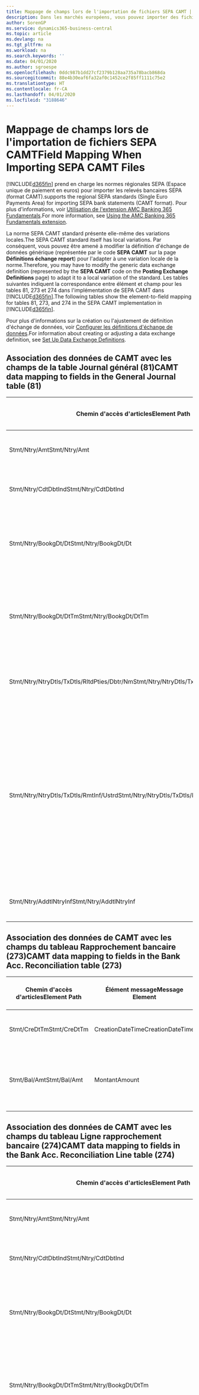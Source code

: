 ```yaml
---
title: Mappage de champs lors de l'importation de fichiers SEPA CAMT | Microsoft Docs
description: Dans les marchés européens, vous pouvez importer des fichiers de relevé bancaire selon les normes régionales SEPA (Espace unique de paiement en euros).
author: SorenGP
ms.service: dynamics365-business-central
ms.topic: article
ms.devlang: na
ms.tgt_pltfrm: na
ms.workload: na
ms.search.keywords: ''
ms.date: 04/01/2020
ms.author: sgroespe
ms.openlocfilehash: 0ddc987b1dd27cf2379b128aa735a78bacb868da
ms.sourcegitcommit: 88e4b30eaf6fa32af0c1452ce2f85ff1111c75e2
ms.translationtype: HT
ms.contentlocale: fr-CA
ms.lasthandoff: 04/01/2020
ms.locfileid: "3188646"
---
```

# <a name="field-mapping-when-importing-sepa-camt-files"></a><span data-ttu-id="cd6ca-103">Mappage de champs lors de l'importation de fichiers SEPA CAMT</span><span class="sxs-lookup"><span data-stu-id="cd6ca-103">Field Mapping When Importing SEPA CAMT Files</span></span>
[!INCLUDE[d365fin](includes/d365fin_md.md)] <span data-ttu-id="cd6ca-104">prend en charge les normes régionales SEPA (Espace unique de paiement en euros) pour importer les relevés bancaires SEPA (format CAMT).</span><span class="sxs-lookup"><span data-stu-id="cd6ca-104">supports the regional SEPA standards (Single Euro Payments Area) for importing SEPA bank statements (CAMT format).</span></span> <span data-ttu-id="cd6ca-105">Pour plus d'informations, voir [Utilisation de l'extension AMC Banking 365 Fundamentals](ui-extensions-amc-banking.md).</span><span class="sxs-lookup"><span data-stu-id="cd6ca-105">For more information, see [Using the AMC Banking 365 Fundamentals extension](ui-extensions-amc-banking.md).</span></span>  

 <span data-ttu-id="cd6ca-106">La norme SEPA CAMT standard présente elle-même des variations locales.</span><span class="sxs-lookup"><span data-stu-id="cd6ca-106">The SEPA CAMT standard itself has local variations.</span></span> <span data-ttu-id="cd6ca-107">Par conséquent, vous pouvez être amené à modifier la définition d'échange de données générique (représentée par le code **SEPA CAMT** sur la page **Définitions échange report**) pour l'adapter à une variation locale de la norme.</span><span class="sxs-lookup"><span data-stu-id="cd6ca-107">Therefore, you may have to modify the generic data exchange definition (represented by the **SEPA CAMT** code on the **Posting Exchange Definitions** page) to adapt it to a local variation of the standard.</span></span> <span data-ttu-id="cd6ca-108">Les tables suivantes indiquent la correspondance entre élément et champ pour les tables 81, 273 et 274 dans l'implémentation de SEPA CAMT dans [!INCLUDE[d365fin](includes/d365fin_md.md)].</span><span class="sxs-lookup"><span data-stu-id="cd6ca-108">The following tables show the element-to-field mapping for tables 81, 273, and 274 in the SEPA CAMT implementation in [!INCLUDE[d365fin](includes/d365fin_md.md)].</span></span>  

 <span data-ttu-id="cd6ca-109">Pour plus d'informations sur la création ou l'ajustement de définition d'échange de données, voir [Configurer les définitions d'échange de données](across-how-to-set-up-data-exchange-definitions.md).</span><span class="sxs-lookup"><span data-stu-id="cd6ca-109">For information about creating or adjusting a data exchange definition, see [Set Up Data Exchange Definitions](across-how-to-set-up-data-exchange-definitions.md).</span></span>  

## <a name="camt-data-mapping-to-fields-in-the-general-journal-table-81"></a><span data-ttu-id="cd6ca-110">Association des données de CAMT avec les champs de la table Journal général (81)</span><span class="sxs-lookup"><span data-stu-id="cd6ca-110">CAMT data mapping to fields in the General Journal table (81)</span></span>  

|<span data-ttu-id="cd6ca-111">Chemin d'accès d'articles</span><span class="sxs-lookup"><span data-stu-id="cd6ca-111">Element Path</span></span>|<span data-ttu-id="cd6ca-112">Élément message</span><span class="sxs-lookup"><span data-stu-id="cd6ca-112">Message Element</span></span>|<span data-ttu-id="cd6ca-113">Type de données</span><span class="sxs-lookup"><span data-stu-id="cd6ca-113">Data Type</span></span>|<span data-ttu-id="cd6ca-114">Description</span><span class="sxs-lookup"><span data-stu-id="cd6ca-114">Description</span></span>|<span data-ttu-id="cd6ca-115">Identificateur de signe négatif</span><span class="sxs-lookup"><span data-stu-id="cd6ca-115">Negative-Sign Identifier</span></span>|<span data-ttu-id="cd6ca-116">N° champ</span><span class="sxs-lookup"><span data-stu-id="cd6ca-116">Field No.</span></span>|<span data-ttu-id="cd6ca-117">Nom du champ</span><span class="sxs-lookup"><span data-stu-id="cd6ca-117">Field Name</span></span>|  
|------------------|---------------------|---------------|-----------------|-------------------------------|---------------|----------------|  
|<span data-ttu-id="cd6ca-118">Stmt/Ntry/Amt</span><span class="sxs-lookup"><span data-stu-id="cd6ca-118">Stmt/Ntry/Amt</span></span>|<span data-ttu-id="cd6ca-119">Montant</span><span class="sxs-lookup"><span data-stu-id="cd6ca-119">Amount</span></span>|<span data-ttu-id="cd6ca-120">Décimal</span><span class="sxs-lookup"><span data-stu-id="cd6ca-120">Decimal</span></span>|<span data-ttu-id="cd6ca-121">Le montant de l'argent dans l'écriture de caisse.</span><span class="sxs-lookup"><span data-stu-id="cd6ca-121">The amount of money in the cash entry</span></span>||<span data-ttu-id="cd6ca-122">13</span><span class="sxs-lookup"><span data-stu-id="cd6ca-122">13</span></span>|<span data-ttu-id="cd6ca-123">Montant</span><span class="sxs-lookup"><span data-stu-id="cd6ca-123">Amount</span></span>|  
|<span data-ttu-id="cd6ca-124">Stmt/Ntry/CdtDbtInd</span><span class="sxs-lookup"><span data-stu-id="cd6ca-124">Stmt/Ntry/CdtDbtInd</span></span>|<span data-ttu-id="cd6ca-125">CreditDebitIndicator</span><span class="sxs-lookup"><span data-stu-id="cd6ca-125">CreditDebitIndicator</span></span>|<span data-ttu-id="cd6ca-126">Texte</span><span class="sxs-lookup"><span data-stu-id="cd6ca-126">Text</span></span>|<span data-ttu-id="cd6ca-127">Indique si l'écriture est une écriture de crédit ou débit</span><span class="sxs-lookup"><span data-stu-id="cd6ca-127">Indicates whether the entry is a credit or a debit entry</span></span>|<span data-ttu-id="cd6ca-128">DBIT</span><span class="sxs-lookup"><span data-stu-id="cd6ca-128">DBIT</span></span>|<span data-ttu-id="cd6ca-129">13</span><span class="sxs-lookup"><span data-stu-id="cd6ca-129">13</span></span>|<span data-ttu-id="cd6ca-130">Montant</span><span class="sxs-lookup"><span data-stu-id="cd6ca-130">Amount</span></span>|  
|<span data-ttu-id="cd6ca-131">Stmt/Ntry/BookgDt/Dt</span><span class="sxs-lookup"><span data-stu-id="cd6ca-131">Stmt/Ntry/BookgDt/Dt</span></span>|<span data-ttu-id="cd6ca-132">Date</span><span class="sxs-lookup"><span data-stu-id="cd6ca-132">Date</span></span>|<span data-ttu-id="cd6ca-133">Date</span><span class="sxs-lookup"><span data-stu-id="cd6ca-133">Date</span></span>|<span data-ttu-id="cd6ca-134">Date à laquelle une écriture est reportée sur un compte dans les livres de compte du gestionnaire</span><span class="sxs-lookup"><span data-stu-id="cd6ca-134">The date when an entry is posted to an account on the account servicer's books</span></span>||<span data-ttu-id="cd6ca-135">5</span><span class="sxs-lookup"><span data-stu-id="cd6ca-135">5</span></span>|<span data-ttu-id="cd6ca-136">Date de report</span><span class="sxs-lookup"><span data-stu-id="cd6ca-136">Posting Date</span></span>|  
|<span data-ttu-id="cd6ca-137">Stmt/Ntry/BookgDt/DtTm</span><span class="sxs-lookup"><span data-stu-id="cd6ca-137">Stmt/Ntry/BookgDt/DtTm</span></span>|<span data-ttu-id="cd6ca-138">DateTime</span><span class="sxs-lookup"><span data-stu-id="cd6ca-138">DateTime</span></span>|<span data-ttu-id="cd6ca-139">DateTime</span><span class="sxs-lookup"><span data-stu-id="cd6ca-139">DateTime</span></span>|<span data-ttu-id="cd6ca-140">La date et l'heure auxquelles une écriture est reportée sur un compte dans les livres de compte du gestionnaire</span><span class="sxs-lookup"><span data-stu-id="cd6ca-140">The date and time when an entry is posted to an account on the account servicer's books</span></span>||<span data-ttu-id="cd6ca-141">5</span><span class="sxs-lookup"><span data-stu-id="cd6ca-141">5</span></span>|<span data-ttu-id="cd6ca-142">Date de report</span><span class="sxs-lookup"><span data-stu-id="cd6ca-142">Posting Date</span></span>|  
|<span data-ttu-id="cd6ca-143">Stmt/Ntry/NtryDtls/TxDtls/RltdPties/Dbtr/Nm</span><span class="sxs-lookup"><span data-stu-id="cd6ca-143">Stmt/Ntry/NtryDtls/TxDtls/RltdPties/Dbtr/Nm</span></span>|<span data-ttu-id="cd6ca-144">Nom</span><span class="sxs-lookup"><span data-stu-id="cd6ca-144">Name</span></span>|<span data-ttu-id="cd6ca-145">Texte</span><span class="sxs-lookup"><span data-stu-id="cd6ca-145">Text</span></span>|<span data-ttu-id="cd6ca-146">Le nom de la partie qui doit une somme d'argent au créancier (final)</span><span class="sxs-lookup"><span data-stu-id="cd6ca-146">The name of the party that owes an amount of money to the (ultimate) creditor</span></span>||<span data-ttu-id="cd6ca-147">1221</span><span class="sxs-lookup"><span data-stu-id="cd6ca-147">1221</span></span>|<span data-ttu-id="cd6ca-148">Informations payeur</span><span class="sxs-lookup"><span data-stu-id="cd6ca-148">Payer Information</span></span>|  
|<span data-ttu-id="cd6ca-149">Stmt/Ntry/NtryDtls/TxDtls/RmtInf/Ustrd</span><span class="sxs-lookup"><span data-stu-id="cd6ca-149">Stmt/Ntry/NtryDtls/TxDtls/RmtInf/Ustrd</span></span>|<span data-ttu-id="cd6ca-150">Non structuré</span><span class="sxs-lookup"><span data-stu-id="cd6ca-150">Unstructured</span></span>|<span data-ttu-id="cd6ca-151">Texte</span><span class="sxs-lookup"><span data-stu-id="cd6ca-151">Text</span></span>|<span data-ttu-id="cd6ca-152">Les informations à votre disposition pour activer la correspondance/le rapprochement d'une écriture avec les articles que le paiement doit régler, telles que les factures commerciales dans un système comptes-clients, sous forme non structurée</span><span class="sxs-lookup"><span data-stu-id="cd6ca-152">Information supplied to enable the matching/reconciliation of an entry with the items that the payment is intended to settle, such as commercial invoices in an accounts-receivable system, in an unstructured form</span></span>||<span data-ttu-id="cd6ca-153">8</span><span class="sxs-lookup"><span data-stu-id="cd6ca-153">8</span></span>|<span data-ttu-id="cd6ca-154">Description</span><span class="sxs-lookup"><span data-stu-id="cd6ca-154">Description</span></span>|  
|<span data-ttu-id="cd6ca-155">Stmt/Ntry/AddtlNtryInf</span><span class="sxs-lookup"><span data-stu-id="cd6ca-155">Stmt/Ntry/AddtlNtryInf</span></span>|<span data-ttu-id="cd6ca-156">AdditionalEntryInformation</span><span class="sxs-lookup"><span data-stu-id="cd6ca-156">AdditionalEntryInformation</span></span>|<span data-ttu-id="cd6ca-157">Texte</span><span class="sxs-lookup"><span data-stu-id="cd6ca-157">Text</span></span>|<span data-ttu-id="cd6ca-158">Informations supplémentaires sur l'écriture.</span><span class="sxs-lookup"><span data-stu-id="cd6ca-158">Additional information about the entry</span></span>||<span data-ttu-id="cd6ca-159">1222</span><span class="sxs-lookup"><span data-stu-id="cd6ca-159">1222</span></span>|<span data-ttu-id="cd6ca-160">Informations transaction</span><span class="sxs-lookup"><span data-stu-id="cd6ca-160">Transaction Information</span></span>|  

## <a name="camt-data-mapping-to-fields-in-the-bank-acc-reconciliation-table-273"></a><span data-ttu-id="cd6ca-161">Association des données de CAMT avec les champs du tableau Rapprochement bancaire (273)</span><span class="sxs-lookup"><span data-stu-id="cd6ca-161">CAMT data mapping to fields in the Bank Acc. Reconciliation table (273)</span></span>  

|<span data-ttu-id="cd6ca-162">Chemin d'accès d'articles</span><span class="sxs-lookup"><span data-stu-id="cd6ca-162">Element Path</span></span>|<span data-ttu-id="cd6ca-163">Élément message</span><span class="sxs-lookup"><span data-stu-id="cd6ca-163">Message Element</span></span>|<span data-ttu-id="cd6ca-164">Type de données</span><span class="sxs-lookup"><span data-stu-id="cd6ca-164">Data Type</span></span>|<span data-ttu-id="cd6ca-165">Description</span><span class="sxs-lookup"><span data-stu-id="cd6ca-165">Description</span></span>|<span data-ttu-id="cd6ca-166">Identificateur de signe négatif</span><span class="sxs-lookup"><span data-stu-id="cd6ca-166">Negative-Sign Identifier</span></span>|<span data-ttu-id="cd6ca-167">N° champ</span><span class="sxs-lookup"><span data-stu-id="cd6ca-167">Field No.</span></span>|<span data-ttu-id="cd6ca-168">Nom du champ</span><span class="sxs-lookup"><span data-stu-id="cd6ca-168">Field Name</span></span>|  
|------------------|---------------------|---------------|-----------------|-------------------------------|---------------|----------------|  
|<span data-ttu-id="cd6ca-169">Stmt/CreDtTm</span><span class="sxs-lookup"><span data-stu-id="cd6ca-169">Stmt/CreDtTm</span></span>|<span data-ttu-id="cd6ca-170">CreationDateTime</span><span class="sxs-lookup"><span data-stu-id="cd6ca-170">CreationDateTime</span></span>|<span data-ttu-id="cd6ca-171">Date</span><span class="sxs-lookup"><span data-stu-id="cd6ca-171">Date</span></span>|<span data-ttu-id="cd6ca-172">Date et heure de création du message</span><span class="sxs-lookup"><span data-stu-id="cd6ca-172">The date and time when the message was created</span></span>||<span data-ttu-id="cd6ca-173">3</span><span class="sxs-lookup"><span data-stu-id="cd6ca-173">3</span></span>|<span data-ttu-id="cd6ca-174">Date du relevé</span><span class="sxs-lookup"><span data-stu-id="cd6ca-174">Statement Date</span></span>|  
|<span data-ttu-id="cd6ca-175">Stmt/Bal/Amt</span><span class="sxs-lookup"><span data-stu-id="cd6ca-175">Stmt/Bal/Amt</span></span>|<span data-ttu-id="cd6ca-176">Montant</span><span class="sxs-lookup"><span data-stu-id="cd6ca-176">Amount</span></span>|<span data-ttu-id="cd6ca-177">Décimal</span><span class="sxs-lookup"><span data-stu-id="cd6ca-177">Decimal</span></span>|<span data-ttu-id="cd6ca-178">Le montant résultant des montants ajustés pour toutes les écritures débit et crédit</span><span class="sxs-lookup"><span data-stu-id="cd6ca-178">The amount resulting from the netted amounts for all debit and credit entries</span></span>||<span data-ttu-id="cd6ca-179">4</span><span class="sxs-lookup"><span data-stu-id="cd6ca-179">4</span></span>|<span data-ttu-id="cd6ca-180">Solde final du relevé</span><span class="sxs-lookup"><span data-stu-id="cd6ca-180">Statement Ending Balance</span></span>|  

## <a name="camt-data-mapping-to-fields-in-the-bank-acc-reconciliation-line-table-274"></a><span data-ttu-id="cd6ca-181">Association des données de CAMT avec les champs du tableau Ligne rapprochement bancaire (274)</span><span class="sxs-lookup"><span data-stu-id="cd6ca-181">CAMT data mapping to fields in the Bank Acc. Reconciliation Line table (274)</span></span>  

|<span data-ttu-id="cd6ca-182">Chemin d'accès d'articles</span><span class="sxs-lookup"><span data-stu-id="cd6ca-182">Element Path</span></span>|<span data-ttu-id="cd6ca-183">Élément message</span><span class="sxs-lookup"><span data-stu-id="cd6ca-183">Message Element</span></span>|<span data-ttu-id="cd6ca-184">Type de données</span><span class="sxs-lookup"><span data-stu-id="cd6ca-184">Data Type</span></span>|<span data-ttu-id="cd6ca-185">Description</span><span class="sxs-lookup"><span data-stu-id="cd6ca-185">Description</span></span>|<span data-ttu-id="cd6ca-186">Identificateur de signe négatif</span><span class="sxs-lookup"><span data-stu-id="cd6ca-186">Negative-Sign Identifier</span></span>|<span data-ttu-id="cd6ca-187">N° champ</span><span class="sxs-lookup"><span data-stu-id="cd6ca-187">Field No.</span></span>|<span data-ttu-id="cd6ca-188">Nom du champ</span><span class="sxs-lookup"><span data-stu-id="cd6ca-188">Field Name</span></span>|  
|------------------|---------------------|---------------|-----------------|-------------------------------|---------------|----------------|  
|<span data-ttu-id="cd6ca-189">Stmt/Ntry/Amt</span><span class="sxs-lookup"><span data-stu-id="cd6ca-189">Stmt/Ntry/Amt</span></span>|<span data-ttu-id="cd6ca-190">Montant</span><span class="sxs-lookup"><span data-stu-id="cd6ca-190">Amount</span></span>|<span data-ttu-id="cd6ca-191">Décimal</span><span class="sxs-lookup"><span data-stu-id="cd6ca-191">Decimal</span></span>|<span data-ttu-id="cd6ca-192">Le montant de l'argent dans l'écriture de caisse.</span><span class="sxs-lookup"><span data-stu-id="cd6ca-192">The amount of money in the cash entry</span></span>||<span data-ttu-id="cd6ca-193">7</span><span class="sxs-lookup"><span data-stu-id="cd6ca-193">7</span></span>|<span data-ttu-id="cd6ca-194">Montant relevé</span><span class="sxs-lookup"><span data-stu-id="cd6ca-194">Statement Amount</span></span>|  
|<span data-ttu-id="cd6ca-195">Stmt/Ntry/CdtDbtInd</span><span class="sxs-lookup"><span data-stu-id="cd6ca-195">Stmt/Ntry/CdtDbtInd</span></span>|<span data-ttu-id="cd6ca-196">CreditDebitIndicator</span><span class="sxs-lookup"><span data-stu-id="cd6ca-196">CreditDebitIndicator</span></span>|<span data-ttu-id="cd6ca-197">Texte</span><span class="sxs-lookup"><span data-stu-id="cd6ca-197">Text</span></span>|<span data-ttu-id="cd6ca-198">Indique si l'écriture est une écriture de crédit ou débit</span><span class="sxs-lookup"><span data-stu-id="cd6ca-198">Indicates whether the entry is a credit or a debit entry</span></span>|<span data-ttu-id="cd6ca-199">DBIT</span><span class="sxs-lookup"><span data-stu-id="cd6ca-199">DBIT</span></span>|<span data-ttu-id="cd6ca-200">7</span><span class="sxs-lookup"><span data-stu-id="cd6ca-200">7</span></span>|<span data-ttu-id="cd6ca-201">Montant relevé</span><span class="sxs-lookup"><span data-stu-id="cd6ca-201">Statement Amount</span></span>|  
|<span data-ttu-id="cd6ca-202">Stmt/Ntry/BookgDt/Dt</span><span class="sxs-lookup"><span data-stu-id="cd6ca-202">Stmt/Ntry/BookgDt/Dt</span></span>|<span data-ttu-id="cd6ca-203">Date</span><span class="sxs-lookup"><span data-stu-id="cd6ca-203">Date</span></span>|<span data-ttu-id="cd6ca-204">Date</span><span class="sxs-lookup"><span data-stu-id="cd6ca-204">Date</span></span>|<span data-ttu-id="cd6ca-205">Date à laquelle une écriture est reportée sur un compte dans les livres de compte du gestionnaire</span><span class="sxs-lookup"><span data-stu-id="cd6ca-205">The date when an entry is posted to an account on the account servicer's books</span></span>||<span data-ttu-id="cd6ca-206">5</span><span class="sxs-lookup"><span data-stu-id="cd6ca-206">5</span></span>|<span data-ttu-id="cd6ca-207">Date transaction</span><span class="sxs-lookup"><span data-stu-id="cd6ca-207">Transaction Date</span></span>|  
|<span data-ttu-id="cd6ca-208">Stmt/Ntry/BookgDt/DtTm</span><span class="sxs-lookup"><span data-stu-id="cd6ca-208">Stmt/Ntry/BookgDt/DtTm</span></span>|<span data-ttu-id="cd6ca-209">DateTime</span><span class="sxs-lookup"><span data-stu-id="cd6ca-209">DateTime</span></span>|<span data-ttu-id="cd6ca-210">DateTime</span><span class="sxs-lookup"><span data-stu-id="cd6ca-210">DateTime</span></span>|<span data-ttu-id="cd6ca-211">La date et l'heure auxquelles une écriture est reportée sur un compte dans les livres de compte du gestionnaire</span><span class="sxs-lookup"><span data-stu-id="cd6ca-211">The date and time when an entry is posted to an account on the account servicer's books</span></span>||<span data-ttu-id="cd6ca-212">5</span><span class="sxs-lookup"><span data-stu-id="cd6ca-212">5</span></span>|<span data-ttu-id="cd6ca-213">Date transaction</span><span class="sxs-lookup"><span data-stu-id="cd6ca-213">Transaction Date</span></span>|  
|<span data-ttu-id="cd6ca-214">Stmt/Ntry/ValDt/Dt</span><span class="sxs-lookup"><span data-stu-id="cd6ca-214">Stmt/Ntry/ValDt/Dt</span></span>|<span data-ttu-id="cd6ca-215">Date</span><span class="sxs-lookup"><span data-stu-id="cd6ca-215">Date</span></span>|<span data-ttu-id="cd6ca-216">Date</span><span class="sxs-lookup"><span data-stu-id="cd6ca-216">Date</span></span>|<span data-ttu-id="cd6ca-217">Date à laquelle les immobilisations sont disponibles pour le propriétaire du compte en cas d'écriture créditrice, ou cessent d'être disponibles pour le propriétaire du compte en cas d'écriture débitrice</span><span class="sxs-lookup"><span data-stu-id="cd6ca-217">The date when assets become available to the account owner in case of a credit entry, or cease to be available to the account owner in case of a debit entry</span></span>||<span data-ttu-id="cd6ca-218">12</span><span class="sxs-lookup"><span data-stu-id="cd6ca-218">12</span></span>|<span data-ttu-id="cd6ca-219">Date de valeur</span><span class="sxs-lookup"><span data-stu-id="cd6ca-219">Value Date</span></span>|  
|<span data-ttu-id="cd6ca-220">Stmt/Ntry/ValDt/DtTm</span><span class="sxs-lookup"><span data-stu-id="cd6ca-220">Stmt/Ntry/ValDt/DtTm</span></span>|<span data-ttu-id="cd6ca-221">DateTime</span><span class="sxs-lookup"><span data-stu-id="cd6ca-221">DateTime</span></span>|<span data-ttu-id="cd6ca-222">DateTime</span><span class="sxs-lookup"><span data-stu-id="cd6ca-222">DateTime</span></span>|<span data-ttu-id="cd6ca-223">La date et l'heure auxquelles les immobilisations sont disponibles pour le propriétaire du compte en cas d'écriture créditrice, ou cessent d'être disponibles pour le propriétaire du compte en cas d'écriture débitrice</span><span class="sxs-lookup"><span data-stu-id="cd6ca-223">The date and time when assets become available to the account owner in case of a credit entry, or cease to be available to the account owner in case of a debit entry</span></span>||<span data-ttu-id="cd6ca-224">12</span><span class="sxs-lookup"><span data-stu-id="cd6ca-224">12</span></span>|<span data-ttu-id="cd6ca-225">Date de valeur</span><span class="sxs-lookup"><span data-stu-id="cd6ca-225">Value Date</span></span>|  
|<span data-ttu-id="cd6ca-226">Stmt/Ntry/NtryDtls/TxDtls/RltdPties/Dbtr/Nm</span><span class="sxs-lookup"><span data-stu-id="cd6ca-226">Stmt/Ntry/NtryDtls/TxDtls/RltdPties/Dbtr/Nm</span></span>|<span data-ttu-id="cd6ca-227">Nom</span><span class="sxs-lookup"><span data-stu-id="cd6ca-227">Name</span></span>|<span data-ttu-id="cd6ca-228">Texte</span><span class="sxs-lookup"><span data-stu-id="cd6ca-228">Text</span></span>|<span data-ttu-id="cd6ca-229">Le nom de la partie qui doit une somme d'argent au créancier (final)</span><span class="sxs-lookup"><span data-stu-id="cd6ca-229">The name of the party that owes an amount of money to the (ultimate) creditor</span></span>||<span data-ttu-id="cd6ca-230">15</span><span class="sxs-lookup"><span data-stu-id="cd6ca-230">15</span></span>|<span data-ttu-id="cd6ca-231">Informations payeur</span><span class="sxs-lookup"><span data-stu-id="cd6ca-231">Payer Information</span></span>|  
|<span data-ttu-id="cd6ca-232">Stmt/Ntry/NtryDtls/TxDtls/RmtInf/Ustrd</span><span class="sxs-lookup"><span data-stu-id="cd6ca-232">Stmt/Ntry/NtryDtls/TxDtls/RmtInf/Ustrd</span></span>|<span data-ttu-id="cd6ca-233">Non structuré</span><span class="sxs-lookup"><span data-stu-id="cd6ca-233">Unstructured</span></span>|<span data-ttu-id="cd6ca-234">Texte</span><span class="sxs-lookup"><span data-stu-id="cd6ca-234">Text</span></span>|<span data-ttu-id="cd6ca-235">Les informations à votre disposition pour activer la correspondance/le rapprochement d'une écriture avec les articles que le paiement doit régler, telles que les factures commerciales dans un système comptes-clients, sous forme non structurée</span><span class="sxs-lookup"><span data-stu-id="cd6ca-235">Information supplied to enable the matching/reconciliation of an entry with the items that the payment is intended to settle, such as commercial invoices in an accounts-receivable system, in an unstructured form</span></span>||<span data-ttu-id="cd6ca-236">6</span><span class="sxs-lookup"><span data-stu-id="cd6ca-236">6</span></span>|<span data-ttu-id="cd6ca-237">Description</span><span class="sxs-lookup"><span data-stu-id="cd6ca-237">Description</span></span>|  
|<span data-ttu-id="cd6ca-238">Stmt/Ntry/AddtlNtryInf</span><span class="sxs-lookup"><span data-stu-id="cd6ca-238">Stmt/Ntry/AddtlNtryInf</span></span>|<span data-ttu-id="cd6ca-239">AdditionalEntryInformation</span><span class="sxs-lookup"><span data-stu-id="cd6ca-239">AdditionalEntryInformation</span></span>|<span data-ttu-id="cd6ca-240">Texte</span><span class="sxs-lookup"><span data-stu-id="cd6ca-240">Text</span></span>|<span data-ttu-id="cd6ca-241">Informations supplémentaires sur l'écriture.</span><span class="sxs-lookup"><span data-stu-id="cd6ca-241">Additional information about the entry</span></span>||<span data-ttu-id="cd6ca-242">16</span><span class="sxs-lookup"><span data-stu-id="cd6ca-242">16</span></span>|<span data-ttu-id="cd6ca-243">Informations transaction</span><span class="sxs-lookup"><span data-stu-id="cd6ca-243">Transaction Information</span></span>|  

 <span data-ttu-id="cd6ca-244">Les articles dans le nœud **Ntry** qui sont importés dans [!INCLUDE[d365fin](includes/d365fin_md.md)] mais ne sont associés à aucun champ sont stockés dans la table **Définition colonne échange comptabilité**.</span><span class="sxs-lookup"><span data-stu-id="cd6ca-244">Elements in the **Ntry** node that are imported into [!INCLUDE[d365fin](includes/d365fin_md.md)] but not mapped to any fields are stored in the **Posting Exch. Column Def** table.</span></span> <span data-ttu-id="cd6ca-245">Les utilisateurs peuvent afficher ces éléments à partir des pages **Journal rapprochement paiement**, **Affectation paiement** et **Rapprochement bancaire** en choisissant l'action **Détails lignes de relevé bancaire**.</span><span class="sxs-lookup"><span data-stu-id="cd6ca-245">Users can view these elements from the **Payment Reconciliation Journal**, **Payment Application**, and **Bank Acc. Reconciliation** pages by choosing the **Bank Statement Line Details** action.</span></span> <span data-ttu-id="cd6ca-246">Pour plus d'informations, reportez-vous à [Rapprocher les paiements à l'aide du lettrage automatique](receivables-how-reconcile-payments-auto-application.md).</span><span class="sxs-lookup"><span data-stu-id="cd6ca-246">For more information, see [Reconcile Payments Using Automatic Application](receivables-how-reconcile-payments-auto-application.md).</span></span>  
## <a name="see-also"></a><span data-ttu-id="cd6ca-247">Voir aussi</span><span class="sxs-lookup"><span data-stu-id="cd6ca-247">See Also</span></span>  
[<span data-ttu-id="cd6ca-248">Configuration de l'échange de données</span><span class="sxs-lookup"><span data-stu-id="cd6ca-248">Setting Up Data Exchange</span></span>](across-set-up-data-exchange.md)  
[<span data-ttu-id="cd6ca-249">Échanger des données par voir électronique</span><span class="sxs-lookup"><span data-stu-id="cd6ca-249">Exchanging Data Electronically</span></span>](across-data-exchange.md)  
<span data-ttu-id="cd6ca-250">[Utilisation de l'extension AMC Banking 365 Fundamentals](ui-extensions-amc-banking.md) </span><span class="sxs-lookup"><span data-stu-id="cd6ca-250">[Using the AMC Banking 365 Fundamentals extension](ui-extensions-amc-banking.md) </span></span>  
[<span data-ttu-id="cd6ca-251">Utiliser des schémas XML pour préparer des définitions d'échange de données</span><span class="sxs-lookup"><span data-stu-id="cd6ca-251">Use XML Schemas to Prepare Data Exchange Definitions</span></span>](across-how-to-use-xml-schemas-to-prepare-data-exchange-definitions.md)  
[<span data-ttu-id="cd6ca-252">Rapprocher les paiements à l'aide de l'application automatique</span><span class="sxs-lookup"><span data-stu-id="cd6ca-252">Reconcile Payments Using Automatic Application</span></span>](receivables-how-reconcile-payments-auto-application.md)  
